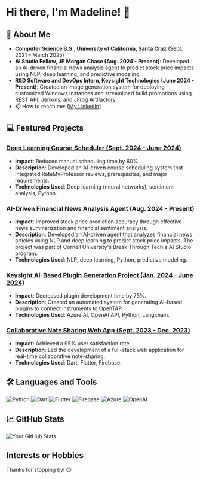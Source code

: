 # Hi there, I'm Madeline! 👋

## 🚀 About Me
- **Computer Science B.S., University of California, Santa Cruz** (Sept. 2021 – March 2025)
- **AI Studio Fellow, JP Morgan Chase (Aug. 2024 - Present)**: Developed an AI-driven financial news analysis agent to predict stock price impacts using NLP, deep learning, and predictive modeling.
- **R&D Software and DevOps Intern, Keysight Technologies (June 2024 - Present)**: Created an image generation system for deploying customized Windows instances and streamlined build promotions using REST API, Jenkins, and JFrog Artifactory.
- 📫 How to reach me: [[My LinkedIn](https://www.linkedin.com/in/madeline-miller/)]

## 💻 Featured Projects

### [Deep Learning Course Scheduler (Sept. 2024 - June 2024)](https://github.com/MadelineMiller/ml-course-scheduler)
- **Impact**: Reduced manual scheduling time by 60%.
- **Description**: Developed an AI-driven course scheduling system that integrated RateMyProfessor reviews, prerequisites, and major requirements.
- **Technologies Used**: Deep learning (neural networks), sentiment analysis, Python.

### AI-Driven Financial News Analysis Agent (Aug. 2024 - Present)
- **Impact**: Improved stock price prediction accuracy through effective news summarization and financial sentiment analysis.
- **Description**: Developed an AI-driven agent that analyzes financial news articles using NLP and deep learning to predict stock price impacts. The project was part of Cornell University's Break Through Tech's AI Studio program.
- **Technologies Used**: NLP, deep learning, Python, predictive modeling.

### [Keysight AI-Based Plugin Generation Project (Jan. 2024 - June 2024)](https://github.com/aajoseph-dev/UCSC-Keysight)
- **Impact**: Decreased plugin development time by 75%.
- **Description**: Created an automated system for generating AI-based plugins to connect instruments to OpenTAP.
- **Technologies Used**: Azure AI, OpenAI API, Python, Langchain.

### [Collaborative Note Sharing Web App (Sept. 2023 - Dec. 2023)](https://github.com/acolloredo/PostNote)
- **Impact**: Achieved a 95% user satisfaction rate.
- **Description**: Led the development of a full-stack web application for real-time collaborative note-sharing.
- **Technologies Used**: Dart, Flutter, Firebase.

## 🛠️ Languages and Tools
![Python](https://img.shields.io/badge/Python-3670A0?style=for-the-badge&logo=python&logoColor=ffdd54)
![Dart](https://img.shields.io/badge/Dart-0175C2?style=for-the-badge&logo=dart&logoColor=white)
![Flutter](https://img.shields.io/badge/Flutter-02569B?style=for-the-badge&logo=flutter&logoColor=white)
![Firebase](https://img.shields.io/badge/Firebase-FFCA28?style=for-the-badge&logo=firebase&logoColor=black)
![Azure](https://img.shields.io/badge/Azure-0078D4?style=for-the-badge&logo=microsoftazure&logoColor=white)
![OpenAI](https://img.shields.io/badge/OpenAI-412991?style=for-the-badge&logo=openai&logoColor=white)

## 📈 GitHub Stats
![Your GitHub Stats](https://github-readme-stats.vercel.app/api?username=MadelineMiller&show_icons=true&hide=stars&theme=radical)

## Interests or Hobbies

Thanks for stopping by! 😊
